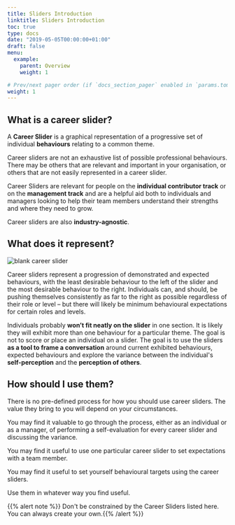 ```yaml
---
title: Sliders Introduction
linktitle: Sliders Introduction
toc: true
type: docs
date: "2019-05-05T00:00:00+01:00"
draft: false
menu:
  example:
    parent: Overview
    weight: 1

# Prev/next pager order (if `docs_section_pager` enabled in `params.toml`)
weight: 1
---
```


## What is a career slider?

A **Career Slider** is a graphical representation of a progressive set of individual **behaviours** relating to a common theme.

Career sliders are not an exhaustive list of possible professional behaviours. There may be others that are relevant and important in your organisation, or others that are not easily represented in a career slider.

Career Sliders are relevant for people on the **individual contributor track** or on the **management track** and are a helpful aid both to individuals and managers looking to help their team members understand their strengths and where they need to grow.

Career sliders are also **industry-agnostic**.

## What does it represent?

![blank career slider](../blank-slider.svg)

Career sliders represent a progression of demonstrated and expected behaviours, with the least desirable behaviour to the left of the slider and the most desirable behaviour to the right. Individuals can, and should, be pushing themselves consistently as far to the right as possible regardless of their role or level – but there will likely be minimum behavioural expectations for certain roles and levels.

Individuals probably **won’t fit neatly on the slider** in one section. It is likely they will exhibit more than one behaviour for a particular theme. The goal is not to score or place an individual on a slider. The goal is to use the sliders **as a tool to frame a conversation** around current exhibited behaviours, expected behaviours and explore the variance between the individual's **self-perception** and the **perception of others**.

## How should I use them?

There is no pre-defined process for how you should use career sliders. The value they bring to you will depend on your circumstances.

You may find it valuable to go through the process, either as an individual or as a manager, of performing a self-evaluation for every career slider and discussing the variance.

You may find it useful to use one particular career slider to set expectations with a team member.

You may find it useful to set yourself behavioural targets using the career sliders.

Use them in whatever way you find useful.

{{% alert note %}}
Don't be constrained by the Career Sliders listed here. You can always create your own.{{% /alert %}}
